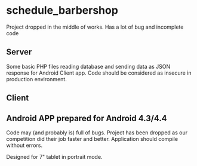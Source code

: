 # schedule_barbershop
Project dropped in the middle of works. Has a lot of bug and incomplete code

## Server

Some basic PHP files reading database and sending data as JSON response for Android Client app.
Code should be considered as insecure in production environment.

## Client

Android APP prepared for Android 4.3/4.4
-----------------------------------------

Code may (and probably is) full of bugs. Project has been dropped as our competition did their job faster and better.
Application should compile without errors.

Designed for 7" tablet in portrait mode.
